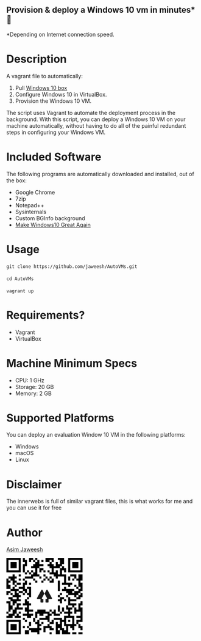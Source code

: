 
## Provision & deploy a Windows 10 vm in minutes* 🚀

*Depending on Internet connection speed.

# Description

A vagrant file to automatically:
1. Pull [Windows 10 box](https://app.vagrantup.com/gusztavvargadr/boxes/windows-10 "vagrant cloud")
2. Configure Windows 10 in VirtualBox.
3. Provision the Windows 10 VM.

The script uses Vagrant to automate the deployment process in the background. With this script, you can deploy a Windows 10 VM on your machine automatically, without having to do all of the painful redundant steps in configuring your Windows VM.


# Included Software

The following programs are automatically downloaded and installed, out of the box:

* Google Chrome
* 7zip
* Notepad++
* Sysinternals
* Custom BGInfo background
* [Make Windows10 Great Again](https://github.com/clong/MakeWindows10GreatAgain)


# Usage

```shell
git clone https://github.com/jaweesh/AutoVMs.git

cd AutoVMs

vagrant up
```

# Requirements?

- Vagrant
- VirtualBox

# Machine Minimum Specs

- CPU: 1 GHz
- Storage: 20 GB
- Memory: 2 GB


# Supported Platforms

You can deploy an evaluation Window 10 VM  in the following platforms:

- Windows
- macOS
- Linux

# Disclaimer
The innerwebs is full of similar vagrant files, this is what works for me and you can use it for free

# Author

[Asim Jaweesh](https://linktr.ee/jaweesh "Profiles")

<img src=shell/profile.png width="200" height="200" > </img>
